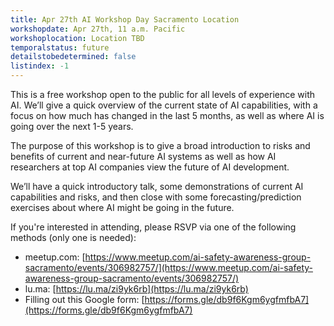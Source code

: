 ```yaml
---
title: Apr 27th AI Workshop Day Sacramento Location
workshopdate: Apr 27th, 11 a.m. Pacific
workshoplocation: Location TBD
temporalstatus: future
detailstobedetermined: false
listindex: -1
---
```


This is a free workshop open to the public for all levels of experience with AI. We’ll give a quick overview of the current state of AI capabilities, with a focus on how much has changed in the last 5 months, as well as where AI is going over the next 1-5 years.

The purpose of this workshop is to give a broad introduction to risks and benefits of current and near-future AI systems as well as how AI researchers at top AI companies view the future of AI development.

We’ll have a quick introductory talk, some demonstrations of current AI capabilities and risks, and then close with some forecasting/prediction exercises about where AI might be going in the future.

If you're interested in attending, please RSVP via one of the following methods (only one is needed):

+ meetup.com: [https://www.meetup.com/ai-safety-awareness-group-sacramento/events/306982757/](https://www.meetup.com/ai-safety-awareness-group-sacramento/events/306982757/)
+ lu.ma: [https://lu.ma/zi9yk6rb](https://lu.ma/zi9yk6rb)
+ Filling out this Google form: [https://forms.gle/db9f6Kgm6ygfmfbA7](https://forms.gle/db9f6Kgm6ygfmfbA7)
